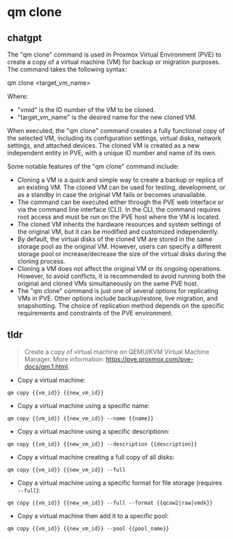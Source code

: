 # qm clone 
## chatgpt 
The "qm clone" command is used in Proxmox Virtual Environment (PVE) to create a copy of a virtual machine (VM) for backup or migration purposes. The command takes the following syntax:

qm clone <vmid> <target_vm_name>

Where:

- "vmid" is the ID number of the VM to be cloned.
- "target_vm_name" is the desired name for the new cloned VM.

When executed, the "qm clone" command creates a fully functional copy of the selected VM, including its configuration settings, virtual disks, network settings, and attached devices. The cloned VM is created as a new independent entity in PVE, with a unique ID number and name of its own.

Some notable features of the "qm clone" command include:

- Cloning a VM is a quick and simple way to create a backup or replica of an existing VM. The cloned VM can be used for testing, development, or as a standby in case the original VM fails or becomes unavailable.
- The command can be executed either through the PVE web interface or via the command line interface (CLI). In the CLI, the command requires root access and must be run on the PVE host where the VM is located.
- The cloned VM inherits the hardware resources and system settings of the original VM, but it can be modified and customized independently.
- By default, the virtual disks of the cloned VM are stored in the same storage pool as the original VM. However, users can specify a different storage pool or increase/decrease the size of the virtual disks during the cloning process.
- Cloning a VM does not affect the original VM or its ongoing operations. However, to avoid conflicts, it is recommended to avoid running both the original and cloned VMs simultaneously on the same PVE host.
- The "qm clone" command is just one of several options for replicating VMs in PVE. Other options include backup/restore, live migration, and snapshotting. The choice of replication method depends on the specific requirements and constraints of the PVE environment. 

## tldr 
 
> Create a copy of virtual machine on QEMU/KVM Virtual Machine Manager.
> More information: <https://pve.proxmox.com/pve-docs/qm.1.html>.

- Copy a virtual machine:

`qm copy {{vm_id}} {{new_vm_id}}`

- Copy a virtual machine using a specific name:

`qm copy {{vm_id}} {{new_vm_id}} --name {{name}}`

- Copy a virtual machine using a specific descriptionn:

`qm copy {{vm_id}} {{new_vm_id}} --description {{description}}`

- Copy a virtual machine creating a full copy of all disks:

`qm copy {{vm_id}} {{new_vm_id}} --full`

- Copy a virtual machine using a specific format for file storage (requires `--full`):

`qm copy {{vm_id}} {{new_vm_id}} --full --format {{qcow2|raw|vmdk}}`

- Copy a virtual machine then add it to a specific pool:

`qm copy {{vm_id}} {{new_vm_id}} --pool {{pool_name}}`
